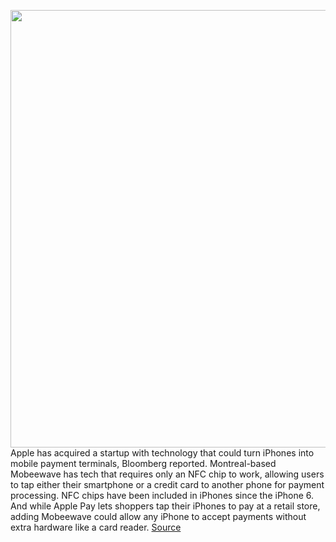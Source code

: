 <img src='https://cdn.vox-cdn.com/thumbor/obhoQS_7Xj86Ro8aY7XXxQtKsFQ=/0x0:2040x1360/1200x800/filters:focal(857x517:1183x843)/cdn.vox-cdn.com/uploads/chorus_image/image/67142499/acastro_170731_1777_0006_v1.0.jpg' width='700px' /><br/>
Apple has acquired a startup with technology that could turn iPhones into mobile payment terminals, Bloomberg reported. Montreal-based Mobeewave has tech that requires only an NFC chip to work, allowing users to tap either their smartphone or a credit card to another phone for payment processing. NFC chips have been included in iPhones since the iPhone 6. And while Apple Pay lets shoppers tap their iPhones to pay at a retail store, adding Mobeewave could allow any iPhone to accept payments without extra hardware like a card reader.
<a href='https://www.theverge.com/2020/8/1/21350649/apple-iphone-payments-mobeewave'> Source <a/>